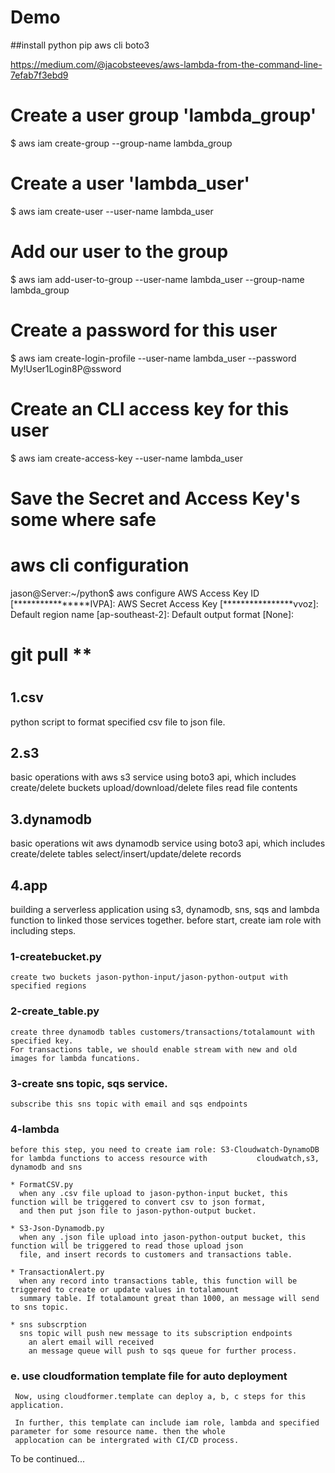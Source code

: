 # Demo
##install python pip aws cli boto3

https://medium.com/@jacobsteeves/aws-lambda-from-the-command-line-7efab7f3ebd9
# Create a user group 'lambda_group'
$ aws iam create-group --group-name lambda_group
# Create a user 'lambda_user'
$ aws iam create-user --user-name lambda_user
# Add our user to the group
$ aws iam add-user-to-group --user-name lambda_user --group-name lambda_group
# Create a password for this user
$ aws iam create-login-profile --user-name lambda_user --password My!User1Login8P@ssword
# Create an CLI access key for this user
$ aws iam create-access-key --user-name lambda_user
# Save the Secret and Access Key's some where safe




# aws cli configuration


jason@Server:~/python$ aws configure
AWS Access Key ID [****************IVPA]: 
AWS Secret Access Key [****************vvoz]: 
Default region name [ap-southeast-2]: 
Default output format [None]: 



# git pull **


# 



## 1.csv
python script to format specified csv file to json file.


## 2.s3
basic operations with aws s3 service using boto3 api, which includes 
  create/delete buckets
  upload/download/delete files
  read file contents

## 3.dynamodb
basic operations wit aws dynamodb service using boto3 api, which includes
  create/delete tables
  select/insert/update/delete records
  
## 4.app
building a serverless application using s3, dynamodb, sns, sqs and lambda function to linked those services together.
before start, create iam role with including 
steps.
  ### 1-createbucket.py
    create two buckets jason-python-input/jason-python-output with specified regions
  
  ### 2-create_table.py
    create three dynamodb tables customers/transactions/totalamount with specified key. 
    For transactions table, we should enable stream with new and old images for lambda funcations.
  
  ### 3-create sns topic, sqs service.
    subscribe this sns topic with email and sqs endpoints 
  
  ### 4-lambda
    before this step, you need to create iam role: S3-Cloudwatch-DynamoDB for lambda functions to access resource with           cloudwatch,s3, dynamodb and sns
    
    * FormatCSV.py
      when any .csv file upload to jason-python-input bucket, this function will be triggered to convert csv to json format,
      and then put json file to jason-python-output bucket.
    
    * S3-Json-Dynamodb.py
      when any .json file upload into jason-python-output bucket, this function will be triggered to read those upload json
      file, and insert records to customers and transactions table.
    
    * TransactionAlert.py
      when any record into transactions table, this function will be triggered to create or update values in totalamount
      summary table. If totalamount great than 1000, an message will send to sns topic.
    
    * sns subscrption
      sns topic will push new message to its subscription endpoints
        an alert email will received
        an message queue will push to sqs queue for further process.
      
  ### e. use cloudformation template file for auto deployment
     
     Now, using cloudformer.template can deploy a, b, c steps for this application.
     
     In further, this template can include iam role, lambda and specified parameter for some resource name. then the whole
     applocation can be intergrated with CI/CD process.
 
 To be continued...
    
    
